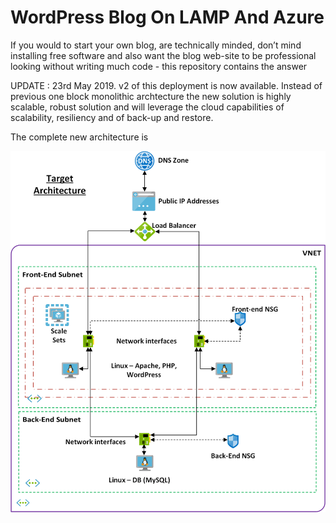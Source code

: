 # WordPress Blog On LAMP And Azure
If you would to start your own blog, are technically minded, don’t mind installing free software and also want the blog web-site to be professional looking without writing much code - this repository contains the answer
<p> UPDATE : 23rd May 2019. v2 of this deployment is now available. Instead of previous one block monolithic archtecture the new solution is  highly scalable, robust solution and will leverage the cloud capabilities of scalability, resiliency and of back-up and restore. 
</p>
The complete new architecture is <p>
<img src="scripts/V2/Diagrams/new-target-architecture.png"/> 
  </P>
